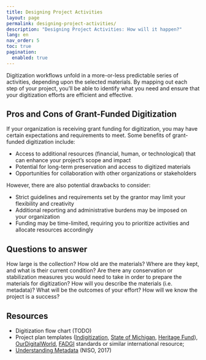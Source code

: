 ```yaml
---
title: Designing Project Activities
layout: page
permalink: designing-project-activities/
description: "Designing Project Activities: How will it happen?"
lang: en
nav_order: 5
toc: true
pagination: 
  enabled: true
---
```


Digitization workflows unfold in a more-or-less predictable series of activities, depending upon the selected materials. By mapping out each step of your project, you’ll be able to identify what you need and ensure that your digitization efforts are efficient and effective.

## Pros and Cons of Grant-Funded Digitization

If your organization is receiving grant funding for digitization, you may have certain expectations and requirements to meet. Some benefits of grant-funded digitization include:

* Access to additional resources (financial, human, or technological) that can enhance your project’s scope and impact
* Potential for long-term preservation and access to digitized materials
* Opportunities for collaboration with other organizations or stakeholders

However, there are also potential drawbacks to consider:

* Strict guidelines and requirements set by the grantor may limit your flexibility and creativity
* Additional reporting and administrative burdens may be imposed on your organization
* Funding may be time-limited, requiring you to prioritize activities and allocate resources accordingly

## Questions to answer

How large is the collection? How old are the materials? Where are they kept, and what is their current condition? Are there any conservation or stabilization measures you would need to take in order to prepare the materials for digitization? How will you describe the materials (i.e. metadata)? What will be the outcomes of your effort? How will we know the project is a success?


## Resources

* Digitization flow chart (TODO)
* Project plan templates ([Indigitization](https://www.indigitization.ca/toolkit/planning-a-project/), [State of Michigan](https://www.michigan.gov/-/media/Project/Websites/libraryofmichigan/For-Libraries/Digitization/LM_Digitization_Project_Planning_Guide.pdf?rev=465557beedde4b34bb3407e1120f7440), [Heritage Fund](https://www.heritagefund.org.uk/funding/good-practice-guidance/digitisation-project-planner-handbook-and-examples)), [OurDigitalWorld](https://ourdigitalworld.org/resources/digitization-projects/), [FADGI](https://www.digitizationguidelines.gov/) standards or similar international resource; 
* [Understanding Metadata](https://www.niso.org/publications/understanding-metadata-2017) (NISO, 2017)
